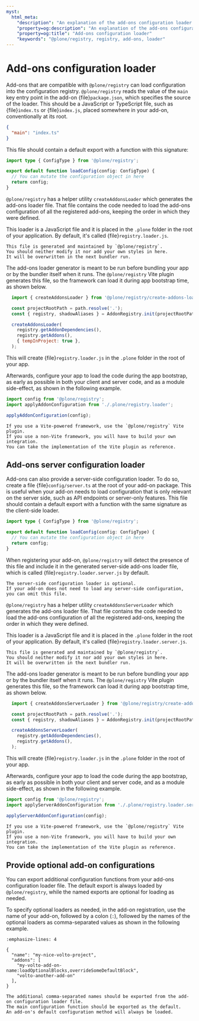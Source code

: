 ```yaml
---
myst:
  html_meta:
    "description": "An explanation of the add-ons configuration loader in @plone/registry"
    "property=og:description": "An explanation of the add-ons configuration loader in @plone/registry"
    "property=og:title": "Add-ons configuration loader"
    "keywords": "@plone/registry, registry, add-ons, loader"
---
```


# Add-ons configuration loader

Add-ons that are compatible with `@plone/registry` can load configuration into the configuration registry.
`@plone/registry` reads the value of the `main` key entry point in the add-on {file}`package.json`, which specifies the source of the loader.
This should be a JavaScript or TypeScript file, such as {file}`index.ts` or {file}`index.js`, placed somewhere in your add-on, conventionally at its root.

```json
{
  "main": "index.ts"
}
```

This file should contain a default export with a function with this signature:

```ts
import type { ConfigType } from '@plone/registry';

export default function loadConfig(config: ConfigType) {
  // You can mutate the configuration object in here
  return config;
}
```

`@plone/registry` has a helper utility `createAddonsLoader` which generates the add-ons loader file.
That file contains the code needed to load the add-ons configuration of all the registered add-ons, keeping the order in which they were defined.

This loader is a JavaScript file and it is placed in the `.plone` folder in the root of your application.
By default, it's called {file}`registry.loader.js`.

```{important}
This file is generated and maintained by `@plone/registry`.
You should neither modify it nor add your own styles in here.
It will be overwritten in the next bundler run.
```

The add-ons loader generator is meant to be run before bundling your app or by the bundler itself when it runs.
The `@plone/registry` Vite plugin generates this file, so the framework can load it during app bootstrap time, as shown below.

```js
  import { createAddonsLoader } from '@plone/registry/create-addons-loader';

  const projectRootPath = path.resolve('.');
  const { registry, shadowAliases } = AddonRegistry.init(projectRootPath);

  createAddonsLoader(
    registry.getAddonDependencies(),
    registry.getAddons(),
    { tempInProject: true },
  );
```

This will create {file}`registry.loader.js` in the `.plone` folder in the root of your app.

Afterwards, configure your app to load the code during the app bootstrap, as early as possible in both your client and server code, and as a module side-effect, as shown in the following example.

```js
import config from '@plone/registry';
import applyAddonConfiguration from './.plone/registry.loader';

applyAddonConfiguration(config);
```

```{note}
If you use a Vite-powered framework, use the `@plone/registry` Vite plugin.
If you use a non-Vite framework, you will have to build your own integration.
You can take the implementation of the Vite plugin as reference.
```

## Add-ons server configuration loader

Add-ons can also provide a server-side configuration loader.
To do so, create a file {file}`config/server.ts` at the root of your add-on package.
This is useful when your add-on needs to load configuration that is only relevant on the server side, such as API endpoints or server-only features.
This file should contain a default export with a function with the same signature as the client-side loader.

```ts
import type { ConfigType } from '@plone/registry';

export default function loadConfig(config: ConfigType) {
  // You can mutate the configuration object in here
  return config;
}
```

When registering your add-on, `@plone/registry` will detect the presence of this file and include it in the generated server-side add-ons loader file, which is called {file}`registry.loader.server.js` by default.

```{note}
The server-side configuration loader is optional.
If your add-on does not need to load any server-side configuration, you can omit this file.
```

`@plone/registry` has a helper utility `createAddonsServerLoader` which generates the add-ons loader file.
That file contains the code needed to load the add-ons configuration of all the registered add-ons, keeping the order in which they were defined.

This loader is a JavaScript file and it is placed in the `.plone` folder in the root of your application.
By default, it's called {file}`registry.loader.server.js`.

```{important}
This file is generated and maintained by `@plone/registry`.
You should neither modify it nor add your own styles in here.
It will be overwritten in the next bundler run.
```

The add-ons loader generator is meant to be run before bundling your app or by the bundler itself when it runs.
The `@plone/registry` Vite plugin generates this file, so the framework can load it during app bootstrap time, as shown below.

```js
  import { createAddonsServerLoader } from '@plone/registry/create-addons-loader-server';

  const projectRootPath = path.resolve('.');
  const { registry, shadowAliases } = AddonRegistry.init(projectRootPath);

  createAddonsServerLoader(
    registry.getAddonDependencies(),
    registry.getAddons(),
  );
```

This will create {file}`registry.loader.js` in the `.plone` folder in the root of your app.

Afterwards, configure your app to load the code during the app bootstrap, as early as possible in both your client and server code, and as a module side-effect, as shown in the following example.

```js
import config from '@plone/registry';
import applyServerAddonConfiguration from './.plone/registry.loader.server';

applyServerAddonConfiguration(config);
```

```{note}
If you use a Vite-powered framework, use the `@plone/registry` Vite plugin.
If you use a non-Vite framework, you will have to build your own integration.
You can take the implementation of the Vite plugin as reference.
```

## Provide optional add-on configurations

You can export additional configuration functions from your add-ons configuration loader file.
The default export is always loaded by `@plone/registry`, while the named exports are optional for loading as needed.

To specify optional loaders as needed, in the add-on registration, use the name of your add-on, followed by a colon (`:`), followed by the names of the optional loaders as comma-separated values as shown in the following example.

```{code-block} json
:emphasize-lines: 4

{
  "name": "my-nice-volto-project",
  "addons": [
    "my-volto-add-on-name:loadOptionalBlocks,overrideSomeDefaultBlock",
    "volto-another-add-on"
  ],
}
```

```{note}
The additional comma-separated names should be exported from the add-on configuration loader file.
The main configuration function should be exported as the default.
An add-on's default configuration method will always be loaded.
```
